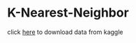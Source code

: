 # K-Nearest-Neighbor

click [here](https://www.kaggle.com/datasets/wenruliu/adult-income-dataset) to download data from kaggle